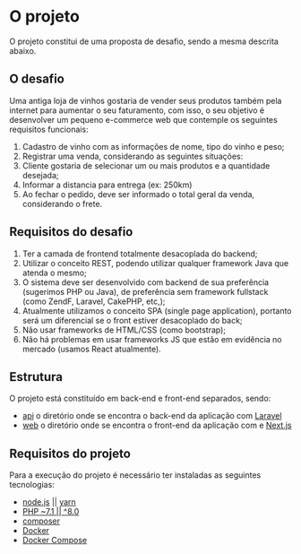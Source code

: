 # O projeto

O projeto constitui de uma proposta de desafio, sendo a mesma descrita abaixo.

## O desafio

Uma antiga loja de vinhos gostaria de vender seus produtos também pela internet para aumentar o seu faturamento, com isso, o seu objetivo é desenvolver um pequeno e-commerce web que contemple os seguintes requisitos funcionais:

1. Cadastro de vinho com as informações de nome, tipo do vinho e peso;
2. Registrar uma venda, considerando as seguintes situações:
3. Cliente gostaria de selecionar um ou mais produtos e a quantidade desejada;
4. Informar a distancia para entrega (ex: 250km)
5. Ao fechar o pedido, deve ser informado o total geral da venda, considerando o frete.

## Requisitos do desafio

1. Ter a camada de frontend totalmente desacoplada do backend;
2. Utilizar o conceito REST, podendo utilizar qualquer framework Java que atenda o mesmo;
3. O sistema deve ser desenvolvido com backend de sua preferência (sugerimos PHP ou Java), de preferência sem framework fullstack (como ZendF, Laravel, CakePHP, etc,);
4. Atualmente utilizamos o conceito SPA (single page application), portanto será um diferencial se o front estiver desacoplado do back;
5. Não usar frameworks de HTML/CSS (como bootstrap);
6. Não há problemas em usar frameworks JS que estão em evidência no mercado (usamos React atualmente).

## Estrutura

O projeto está constituído em back-end e front-end separados, sendo:

- [api](./api) o diretório onde se encontra o back-end da aplicação com [Laravel](https://laravel.com/docs/9.x)
- [web](./web/) o diretório onde se encontra o front-end da aplicação com e [Next.js](https://nextjs.org/docs/getting-started)

## Requisitos do projeto

Para a execução do projeto é necessário ter instaladas as seguintes tecnologias:

- [node.js](https://nodejs.org/en/) || [yarn](https://yarnpkg.com/getting-started/install)
- [PHP ~7.1 || ^8.0](https://www.php.net/manual/en/install.php)
- [composer](https://getcomposer.org/download/)
- [Docker](https://docs.docker.com/engine/install/)
- [Docker Compose](https://docs.docker.com/compose/)
